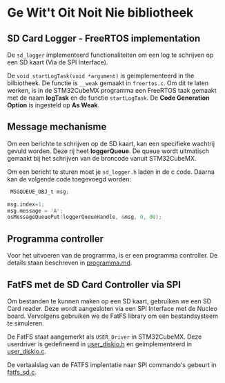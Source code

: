 # Ge Wit't Oit Noit Nie bibliotheek

## SD Card Logger - FreeRTOS implementation

De `sd_logger` implementeerd functionaliteiten om een log te schrijven op een SD kaart (Via de SPI Interface).

De `void startLogTask(void *argument)` is geimplementeerd in the bilbiotheek. De functie is `__weak` gemaakt in `freertos.c`. Om dit te laten werken, is in de STM32CubeMX programma een FreeRTOS taak gemaakt met de naam **logTask** en de functie `startLogTask`. De **Code Generation Option** is ingesteld op **As Weak**.

## Message mechanisme

Om een berichte te schrijven op de SD kaart, kan een specifieke wachtrij gevuld worden. Deze rij heet **loggerQueue**. De queue wordt uitmatisch gemaakt bij het schrijven van de broncode vanuit STM32CubeMX.

Om een bericht te sturen moet je `sd_logger.h` laden in de c code. Daarna kan de volgende code toegevoegd worden:

```C
 MSGQUEUE_OBJ_t msg;

msg.index=1;
msg.message = 'A';
osMessageQueuePut(loggerQueueHandle, &msg, 0, 0U);
```

## Programma controller

Voor het uitvoeren van de programma, is er een programma controller. De details staan beschreven in [programma.md](./programma.md).

## FatFS met de SD Card Controller via SPI

Om bestanden te kunnen maken op een SD kaart, gebruiken we een SD Card reader. Deze wordt aangesloten via een SPI Interface met de Nucleo board. Vervolgens gebruiken we de FatFS library om een bestandsysteem te simuleren.

De FatFS staat aangemerkt als `USER_Driver` in STM32CubeMX. Deze userdriver is gedefineerd in [user_diskio.h](../FATFS/Target/user_diskio.h) en geimplementeerd in  [user_diskio.c](../FATFS/Target/user_diskio.c).

De vertaalslag van de FATFS implentatie naar SPI commando's gebeurt in [fatfs_sd.c](../Middlewares/gwtonn/fatfs_sd.c).
